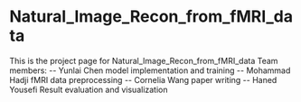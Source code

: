 # Natural_Image_Recon_from_fMRI_data
This is the project page for Natural_Image_Recon_from_fMRI_data 
Team members:
-- Yunlai Chen       model implementation and training
-- Mohammad Hadji    fMRI data preprocessing
-- Cornelia Wang     paper writing
-- Haned Yousefi     Result evaluation and visualization 


